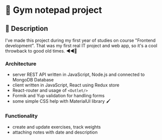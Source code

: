 # :book: Gym notepad project

## :notebook: Description

I've made this project during my first year of studies on course "Frontend development". That was my first real IT project and web app, so it's a cool throwback to good old times. ◀️◀️🛬
### Architecture
- server REST API written in JavaScript, Node.js and connected to MongoDB Database
- client written in JavaScript, React using Redux store
- React-router and usage of `<Outlet/>`
- Formik and Yup validation for handling forms
- some simple CSS help with MaterialUI library 🖌️

### Functionality
- create and update exercises, track weights
- attaching notes with date and description


